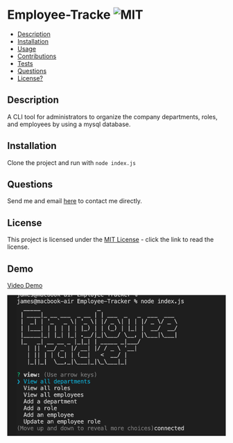 # Employee-Tracke ![MIT](https://img.shields.io/badge/license-MIT-green)

- [Description](#description)
- [Installation](#installation)
- [Usage](#usage)
- [Contributions](#contributions)
- [Tests](#tests)
- [Questions](#questions)
- [License?](#license)

## Description

A CLI tool for administrators to organize the company departments, roles, and employees by using a mysql database.

## Installation

Clone the project and run with `node index.js`

## Questions

Send me and email [here](mailto:james91055@gmail.com) to contact me directly.

## License

This project is licensed under the [MIT License](https://choosealicense.com/licenses/mit/) - click the link to read the license.

## Demo

[Video Demo](https://www.loom.com/share/f5a6b0bfe52245719c7133dcb0b9a8e9)

![screenshot](./assets/img/screenshot1.png)
